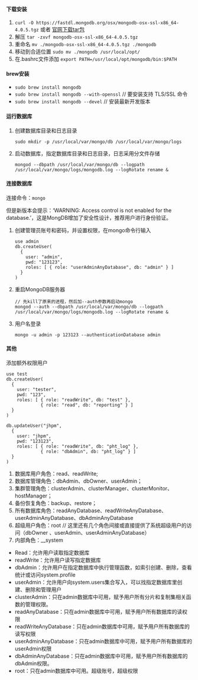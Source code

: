#### 下载安装

1. `curl -O https://fastdl.mongodb.org/osx/mongodb-osx-ssl-x86_64-4.0.5.tgz` 或者 [官网下载tar包](https://www.mongodb.com/dr/fastdl.mongodb.org/osx/mongodb-osx-ssl-x86_64-4.0.5.tgz/download) 
2. 解压 `tar -zxvf mongodb-osx-ssl-x86_64-4.0.5.tgz`
3. 重命名 `mv ./mongodb-osx-ssl-x86_64-4.0.5.tgz ./mongodb`
4. 移动到合适位置 `sudo mv ./mongodb /usr/local/opt/`
5. 在.bashrc文件添加 `export PATH=/usr/local/opt/mongodb/bin:$PATH`

#### brew安装
- `sudo brew install mongodb`
- `sudo brew install mongodb --with-openssl` // 要安装支持 TLS/SSL 命令
- `sudo brew install mongodb --devel` // 安装最新开发版本

#### 运行数据库

1. 创建数据库目录和日志目录

	`sudo mkdir -p /usr/local/var/mongo/db /usr/local/var/mongo/logs`
	
2. 启动数据库，指定数据库目录和日志目录，日志采用分文件存储

	`mongod --dbpath /usr/local/var/mongo/db --logpath /usr/local/var/mongo/logs/mongodb.log --logRotate rename &`

#### 连接数据库

连接命令：`mongo`

但是新版本会提示：‘WARNING: Access control is not enabled for the database.’，这是MongDB增加了安全性设计，推荐用户进行身份验证。

1. 创建管理员账号和密码，并设置权限，在mongo命令行输入

	```
	use admin
	db.createUser(
	  {
	    user: "admin",
	    pwd: "123123",
	    roles: [ { role: "userAdminAnyDatabase", db: "admin" } ]
	  }
	)
	```

2. 重启MongoDB服务器
	
	```
	// 先kill了原来的进程，然后加--auth参数再启动mongo
	mongod --auth --dbpath /usr/local/var/mongo/db --logpath /usr/local/var/mongo/logs/mongodb.log --logRotate rename &
	```

3. 用户名登录

	`mongo -u admin -p 123123 --authenticationDatabase admin`

#### 其他

添加额外权限用户

```
use test
db.createUser(
  {
    user: "tester",
    pwd: "123",
    roles: [ { role: "readWrite", db: "test" },
             { role: "read", db: "reporting" } ]
  }
)

db.updateUser("jhpm",
  {
    user: "jhpm",
    pwd: "123123",
    roles: [ { role: "readWrite", db: "pht_log" },
             { role: "dbAdmin", db: "pht_log" } ]
  }
)
```

1. 数据库用户角色：read、readWrite;
2. 数据库管理角色：dbAdmin、dbOwner、userAdmin；
3. 集群管理角色：clusterAdmin、clusterManager、clusterMonitor、hostManager；
4. 备份恢复角色：backup、restore；
5. 所有数据库角色：readAnyDatabase、readWriteAnyDatabase、userAdminAnyDatabase、dbAdminAnyDatabase
6. 超级用户角色：root
// 这里还有几个角色间接或直接提供了系统超级用户的访问（dbOwner 、userAdmin、userAdminAnyDatabase）
7. 内部角色：__system

- Read：允许用户读取指定数据库 
- readWrite：允许用户读写指定数据库 
- dbAdmin：允许用户在指定数据库中执行管理函数，如索引创建、删除，查看统计或访问system.profile 
- userAdmin：允许用户向system.users集合写入，可以找指定数据库里创建、删除和管理用户 
- clusterAdmin：只在admin数据库中可用，赋予用户所有分片和复制集相关函数的管理权限。 
- readAnyDatabase：只在admin数据库中可用，赋予用户所有数据库的读权限 
- readWriteAnyDatabase：只在admin数据库中可用，赋予用户所有数据库的读写权限 
- userAdminAnyDatabase：只在admin数据库中可用，赋予用户所有数据库的userAdmin权限 
- dbAdminAnyDatabase：只在admin数据库中可用，赋予用户所有数据库的dbAdmin权限。 
- root：只在admin数据库中可用。超级账号，超级权限
